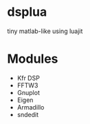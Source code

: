 # dsplua
tiny matlab-like using luajit
 
# Modules
* Kfr DSP 
* FFTW3
* Gnuplot
* Eigen
* Armadillo
* sndedit
